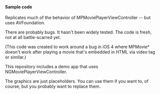 #### Sample code

Replicates much of the behavior of MPMoviePlayerViewController -- but uses AVFoundation.

There are probably bugs. It hasn't been widely tested. The code is fresh, not at all battle-scarred yet.

(This code was created to work around a bug in iOS 4 where MPMovie* doesn't work after playing a movie that's embedded in HTML via video tag or similar.)

This repository includes a demo app that uses NGMoviePlayerViewController.

The graphics are just placeholders. You can use them if you want to, of course, but you probably want to replace them.